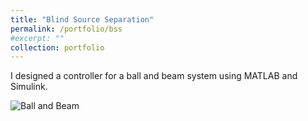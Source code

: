 ```yaml
---
title: "Blind Source Separation"
permalink: /portfolio/bss
#excerpt: ""
collection: portfolio
---
```

I designed a controller for a ball and beam system using MATLAB and Simulink.

![Ball and Beam](/images/ball_and_beam.gif)

